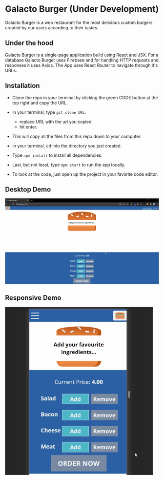 # Galacto Burger (Under Development)

Galacto Burger is a web restaurant for the most delicious custom burgers created by our users according to their tastes.

## Under the hood

Galacto Burger is a single-page application build using React and JSX. For a database Galacto Burger uses Firebase and for handling HTTP requests and responses it uses Axios. The App uses React Router to navigate through it's URLs.

## Installation

- Clone the repo in your terminal by clicking the green CODE button at the top right and copy the URL.
- In your terminal, type `git clone URL`.
  - replace URL with the url you copied.
  - hit enter.
- This will copy all the files from this repo down to your computer.
- In your terminal, cd into the directory you just created.
- Type `npm install` to install all dependencies.
- Last, but not least, type `npm start` to run the app locally.

- To look at the code, just open up the project in your favorite code editor.

## Desktop Demo

![Galacto Burger Desktop Demo](/src/assets/project-demos/project-demo-desktop.gif)

## Responsive Demo

![Galacto Burger Responsive Demo](/src/assets/project-demos/project-demo-responsive.gif)
